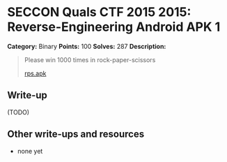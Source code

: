 # SECCON Quals CTF 2015 2015: Reverse-Engineering Android APK 1

**Category:** Binary
**Points:** 100
**Solves:** 287
**Description:**

> Please win 1000 times in rock-paper-scissors
> 
> [rps.apk](./rps.apk)


## Write-up

(TODO)

## Other write-ups and resources

* none yet
